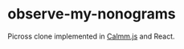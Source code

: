 
# observe-my-nonograms

Picross clone implemented in [Calmm.js](https://github.com/calmm-js) and React.
